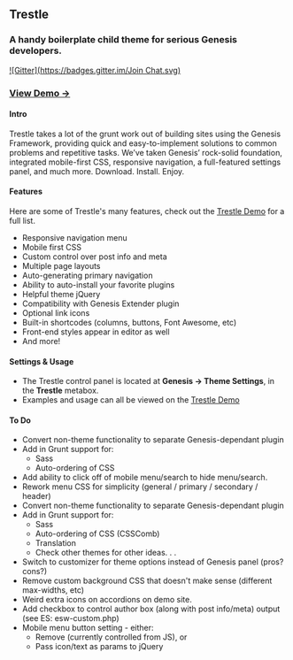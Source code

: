 Trestle
---------------------

### A handy boilerplate child theme for serious Genesis developers.
[![Gitter](https://badges.gitter.im/Join Chat.svg)](https://gitter.im/MickeyKay/trestle?utm_source=badge&utm_medium=badge&utm_campaign=pr-badge&utm_content=badge)

### [View Demo &rarr;](http://demo.mightyminnow.com/theme/trestle/)

#### Intro
Trestle takes a lot of the grunt work out of building sites using the Genesis Framework, providing quick and easy-to-implement solutions to common problems and repetitive tasks. We’ve taken Genesis’ rock-solid foundation, integrated mobile-first CSS, responsive navigation, a full-featured settings panel, and much more. Download. Install. Enjoy.

#### Features
Here are some of Trestle's many features, check out the [Trestle Demo](http://demo.mightyminnow.com/theme/trestle/) for a full list.
* Responsive navigation menu
* Mobile first CSS
* Custom control over post info and meta
* Multiple page layouts
* Auto-generating primary navigation
* Ability to auto-install your favorite plugins
* Helpful theme jQuery
* Compatibility with Genesis Extender plugin
* Optional link icons
* Built-in shortcodes (columns, buttons, Font Awesome, etc)
* Front-end styles appear in editor as well
* And more!

#### Settings & Usage
* The Trestle control panel is located at **Genesis &rarr; Theme Settings**, in the **Trestle** metabox.
* Examples and usage can all be viewed on the [Trestle Demo](http://demo.mightyminnow.com/theme/trestle/)

#### To Do
* Convert non-theme functionality to separate Genesis-dependant plugin
* Add in Grunt support for:
    * Sass
    * Auto-ordering of CSS
* Add ability to click off of mobile menu/search to hide menu/search.
* Rework menu CSS for simplicity (general / primary / secondary / header)
* Convert non-theme functionality to separate Genesis-dependant plugin
* Add in Grunt support for:
    * Sass
    * Auto-ordering of CSS (CSSComb)
    * Translation
    * Check other themes for other ideas. . .
* Switch to customizer for theme options instead of Genesis panel (pros? cons?)
* Remove custom background CSS that doesn't make sense (different max-widths, etc)
* Weird extra icons on accordions on demo site.
* Add checkbox to control author box (along with post info/meta) output (see ES: esw-custom.php)
* Mobile menu button setting - either:
   * Remove (currently controlled from JS), or
   * Pass icon/text as params to jQuery
